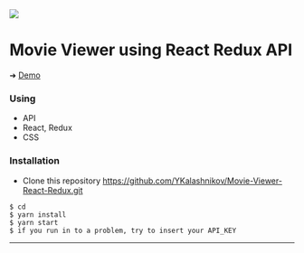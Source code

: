 
<img src='https://github.com/YKalashnikov/Movie-Viewer-React-Redux/blob/master/video-gif.gif'/>


# Movie Viewer using React Redux API

➜ [Demo](https://ykalashnikov.github.io/Movie-Viewer-React-Redux/)

### Using
-  API
- React, Redux
- CSS



### Installation
- Clone this repository
https://github.com/YKalashnikov/Movie-Viewer-React-Redux.git

```shell
$ cd 
$ yarn install
$ yarn start
$ if you run in to a problem, try to insert your API_KEY
```

---





